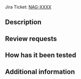 Jira Ticket: [NAG-XXXX](https://dominoprintingsciences.atlassian.net/browse/NAG-XXXX)

## Description
<!--Describe your changes in detail-->
<!-- If it contains a UI change attach a screenshot! -->
<!-- If it contains an AO change, attach a screenshot! -->


## Review requests
<!-- Explain what needs to be reviewed, mention if anything needs special attention -->
<!-- If you assign multiple reviewers, inform them who you'd like to review what part of the pull request -->


## How has it been tested
<!-- Describe how the changes were tested. -->
<!-- Eg. tested locally, on test stand, on N730/N711. Unit tests successful, automated topic tests successful -->


## Additional information
<!-- Add additional information helpful for the reviewer(s) -->
